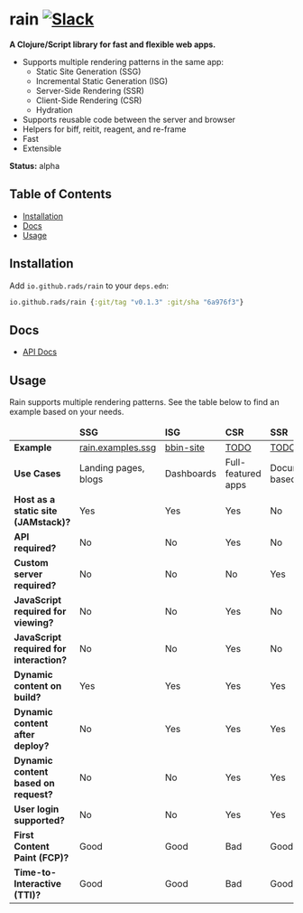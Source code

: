 # rain [![Slack](https://img.shields.io/badge/clojurians-rain-blue.svg?logo=slack)](https://clojurians.slack.com/messages/rain/)

**A Clojure/Script library for fast and flexible web apps.**

- Supports multiple rendering patterns in the same app:
    - Static Site Generation (SSG)
    - Incremental Static Generation (ISG)
    - Server-Side Rendering (SSR)
    - Client-Side Rendering (CSR)
    - Hydration
- Supports reusable code between the server and browser
- Helpers for biff, reitit, reagent, and re-frame
- Fast
- Extensible

**Status:** alpha

## Table of Contents

- [Installation](#installation)
- [Docs](#docs)
- [Usage](#usage)

## Installation

Add `io.github.rads/rain` to your `deps.edn`:

```clojure
io.github.rads/rain {:git/tag "v0.1.3" :git/sha "6a976f3"}
```

## Docs

- [API Docs](docs/api.md)

## Usage

Rain supports multiple rendering patterns. See the table below to find an example based on your needs.

<table>
  <thead>
    <tr>
      <td></td>
      <td><strong>SSG</strong></td>
      <td><strong>ISG</strong></td>
      <td><strong>CSR</strong></td>
      <td><strong>SSR</strong></td>
      <td><strong>Hydration</strong></td>
    </tr>
  </thead>
<tbody>
  <tr>
    <td><strong>Example</strong></td>
    <td><a href="http://github.com/rads/rain.examples.ssg">rain.examples.ssg</a></td>
    <td><a href="http://github.com/rads/bbin-site">bbin-site</a></td>
    <td><a href="#">TODO</a></td>
    <td><a href="#">TODO</a></td>
    <td><a href="http://github.com/rads/rain.examples.todomvc">rain.examples.todomvc</a></td>
  </tr>
  <tr>
    <td><strong>Use Cases</strong></td>
    <td>Landing pages, blogs</td>
    <td>Dashboards</td>
    <td>Full-featured apps</td>
    <td>Document-based sites</td>
    <td>Supports both CSR and SSR use cases</td>
  </tr>
  <tr>
    <td><strong>Host as a static site (JAMstack)?</strong></td>
    <td>Yes</td>
    <td>Yes</td>
    <td>Yes</td>
    <td>No</td>
    <td>No</td>
  </tr>
  <tr>
    <td><strong>API required?</strong></td>
    <td>No</td>
    <td>No</td>
    <td>Yes</td>
    <td>No</td>
    <td>Yes</td>
  </tr>
  <tr>
    <td><strong>Custom server required?</strong></td>
    <td>No</td>
    <td>No</td>
    <td>No</td>
    <td>Yes</td>
    <td>Yes</td>
  </tr>
  <tr>
    <td><strong>JavaScript required for viewing?</strong></td>
    <td>No</td>
    <td>No</td>
    <td>Yes</td>
    <td>No</td>
    <td>No</td>
  </tr>
  <tr>
    <td><strong>JavaScript required for interaction?</strong></td>
    <td>No</td>
    <td>No</td>
    <td>Yes</td>
    <td>No</td>
    <td>Yes</td>
  </tr>
  <tr>
    <td><strong>Dynamic content on build?</strong></td>
    <td>Yes</td>
    <td>Yes</td>
    <td>Yes</td>
    <td>Yes</td>
    <td>Yes</td>
  </tr>
  <tr>
    <td><strong>Dynamic content after deploy?</strong></td>
    <td>No</td>
    <td>Yes</td>
    <td>Yes</td>
    <td>Yes</td>
    <td>Yes</td>
  </tr>
  <tr>
    <td><strong>Dynamic content based on request?</strong></td>
    <td>No</td>
    <td>No</td>
    <td>Yes</td>
    <td>Yes</td>
    <td>Yes</td>
  </tr>
  <tr>
    <td><strong>User login supported?</strong></td>
    <td>No</td>
    <td>No</td>
    <td>Yes</td>
    <td>Yes</td>
    <td>Yes</td>
  </tr>
  <tr>
    <td><strong>First Content Paint (FCP)?</strong></td>
    <td>Good</td>
    <td>Good</td>
    <td>Bad</td>
    <td>Good</td>
    <td>Good</td>
  </tr>
  <tr>
    <td><strong>Time-to-Interactive (TTI)?</strong></td>
    <td>Good</td>
    <td>Good</td>
    <td>Bad</td>
    <td>Good</td>
    <td>Bad</td>
  </tr>
</tbody>
</table>

